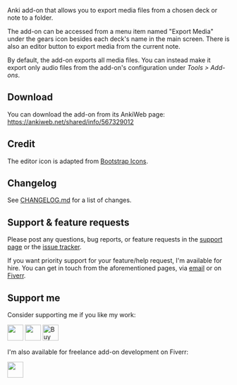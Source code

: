 Anki add-on that allows you to export media files from a chosen deck or note to a folder.

The add-on can be accessed from a menu item named "Export Media" under the gears icon besides each deck's name in the main screen. There is also an editor button to export media from the current note.

By default, the add-on exports all media files. You can instead make it export only audio files from the add-on's configuration under _Tools > Add-ons_.

## Download

You can download the add-on from its AnkiWeb page: https://ankiweb.net/shared/info/567329012

## Credit

The editor icon is adapted from [Bootstrap Icons](https://icons.getbootstrap.com/).

## Changelog

See [CHANGELOG.md](CHANGELOG.md) for a list of changes.

## Support & feature requests

Please post any questions, bug reports, or feature requests in the [support page](https://forums.ankiweb.net/t/media-exporter-add-on/20693) or the [issue tracker](https://github.com/abdnh/anki-media-exporter/issues).

If you want priority support for your feature/help request, I'm available for hire.
You can get in touch from the aforementioned pages, via [email](mailto:abdo@abdnh.net) or on [Fiverr](https://www.fiverr.com/abd_nh).

## Support me

Consider supporting me if you like my work:

<a href="https://github.com/sponsors/abdnh"><img height='36' src="https://i.imgur.com/dAgtzcC.png"></a>
<a href="https://www.patreon.com/abdnh"><img height='36' src="https://i.imgur.com/mZBGpZ1.png"></a>
<a href='https://ko-fi.com/abdnh'><img height='36' src='https://cdn.ko-fi.com/cdn/kofi1.png?v=3' border='0' alt='Buy Me a Coffee at ko-fi.com' /></a>

I'm also available for freelance add-on development on Fiverr:

<a href="https://www.fiverr.com/abd_nh/develop-an-anki-addon"><img height='36' src="https://i.imgur.com/0meG4dk.png"></a>
